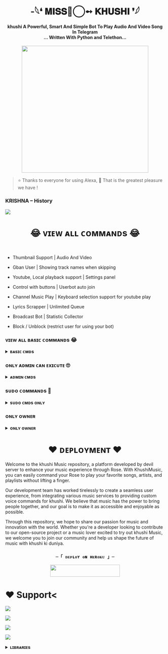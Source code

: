 <h1 align="center"><b>-𓆩❛ 𝐌𝐈𝐒𝐒🥀⃝➻ 𝐊𝐇𝐔𝐒𝐇𝐈 ❜𓆪⁩</b></h1>

<h4 align="center">khushi A Powerful, Smart And Simple Bot To Play Audio And Video Song In Telegram<br> ... Written With Python and Telethon...</h4>

<p align="center"><a href="https://telegram.me/Ajanabee_Duniya"><img src="https://te.legra.ph/file/98647d0de62da0d28a2ce.jpg" width="400"></a></p>

<p  <img src="https://img.shields.io/pypi/v/telethon?color=yellow&label=telethon&logo=python&logoColor=green&style=for-the-badge" /></a>

</p>

> ⭐️ Thanks to everyone for using Alexa,  🤭 That is the greatest pleasure we have !

### KRISHNA – History

<a href="https://telegram.me/NO_LOVE_I_HATE_LOVE"><img src="https://img.shields.io/badge/Join%20Support-blue.svg?style=for-the-badge&logo=YouTube"></a>

<h1 align="center"><b>😂 ᴠɪᴇᴡ ᴀʟʟ ᴄᴏᴍᴍᴀɴᴅs 😂</b></h1>

<br>

- Thumbnail Support | Audio And Video

- Gban User | Showing track names when skipping

- Youtube, Local playback support | Settings panel

- Control with buttons | Userbot auto join

- Channel Music Play | Keyboard selection support for youtube play

- Lyrics Scrapper | Unlimited Queue

- Broadcast Bot | Statistic Collector

- Block / Unblock (restrict user for using your bot)

### ᴠɪᴇᴡ ᴀʟʟ ʙᴀsɪᴄ ᴄᴏᴍᴍᴀɴᴅs 😂

<details>

<summary><b>ʙᴀsɪᴄ ᴄᴍᴅs</b></summary>

<br>

- `/play <song name>` - play song you requested

- `/playlist` - Show now playing list

- `/song <song name>` - download songs you want quickly

- `/search <query>` - search videos on youtube with details

- `/vsong <song name>` - download videos you want quickly

- `/lyric <song name>` - lyrics scrapper

- `/vk <song name>` - generate song without download

</details>

###  ᴏɴʟʏ ᴀᴅᴍɪɴ ᴄᴀɴ ᴇxɪᴄᴜᴛᴇ 🙄

<details>

<summary><b>ᴀᴅᴍɪɴ ᴄᴍᴅs</b></summary>

<br>

- `/player` - open music player settings panel

- `/pause` - pause song play

- `/resume` - resume song play

- `/skip` - play next song

- `/end` - stop music play

- `/ping` - check the bot ping status

- `/auth` - authorized people to access the admin commands

- `/deauth` - deauthorized people to access the admin commands

</details>

### sᴜᴅᴏ ᴄᴏᴍᴍᴀɴᴅs 🤭

    

<details>

<summary><b>sᴜᴅᴏ ᴄᴍᴅs ᴏɴʟʏ</b></summary>

<br>

- `/broadcast` - order the assistant to leave all groups

- `/gban` - gban user

</details>

    

### ᴏɴʟʏ ᴏᴡɴᴇʀ

    

<details>

<summary><b>ᴏɴʟʏ ᴏᴡɴᴇʀ</b></summary>

<br>

- `/broadcast` - send a broadcast message from the bot

- `/block` - block people for using your bot

- `/unblock` - unblock people you blocked for using your bot

- `/blocklist` - show the list of all people who's blocked for using your bot

</details>

</details>

<h1 align="center"><b>❤️ ᴅᴇᴘʟᴏʏᴍᴇɴᴛ ❤️</b></h1>

Welcome to the khushi Music repository, a platform developed by devil server to enhance your music experience through Rose. With KhushiMusic, you can easily command your Rose to play your favorite songs, artists, and playlists without lifting a finger.

Our development team has worked tirelessly to create a seamless user experience, from integrating various music services to providing custom voice commands for khushi. We believe that music has the power to bring people together, and our goal is to make it as accessible and enjoyable as possible.

Through this repository, we hope to share our passion for music and innovation with the world. Whether you're a developer looking to contribute to our open-source project or a music lover excited to try out khushi Music, we welcome you to join our community and help us shape the future of music with  khushi ki duniya.

<h3 align="center">

    ─「 ᴅᴇᴩʟᴏʏ ᴏɴ ʜᴇʀᴏᴋᴜ 」─

</h3>

<p align="center"><a href="https://dashboard.heroku.com/new?template=https://github.com/Khushijha5544/KHUSHIMUSICBOT"> <img src="https://img.shields.io/badge/Deploy%20On%20Heroku-black?style=for-the-badge&logo=heroku" width="220" height="38.45"/></a></p>

# ❤️ Support<

<a href="https://t.me/Ajanabee_Duniya"><img src="https://img.shields.io/badge/Join-Telegram%20Channel-red.svg?logo=Telegram"></a>

<a href="https://t.me/NO_LOVE_I_HATE_LOVE"><img src="https://img.shields.io/badge/Join-Telegram%20Group-blue.svg?logo=telegram"></a>

<a href="https://t.me/ab_krishna_uff"><img src="https://img.shields.io/badge/Give-Me%20Heart-blue.svg?logo=telegram"></a>

<a href="https://t.me/NO_LOVE_I_HATE_LOVE"><img src="https://img.shields.io/badge/Give-Me%20Heart-blue.svg?logo=telegram"></a>

</details>

<details>

<summary><b>ʟɪʙʀᴀʀɪᴇs</b></summary>

<br>

ᴛʜᴀɴᴋs ᴛᴏ ᴀʟʟ ᴏғ ʏᴏᴜ ғᴏʀ ᴜsɪɴɢ ᴀɴᴅ ᴍᴀᴋɪɴɢ ᴀʟᴇxᴀ:

- [Pyrogram](https://github.com/pyrogram/pyrogram)

- [Py-Tgcalls](https://github.com/pytgcalls/pytgcalls)

</details>

















